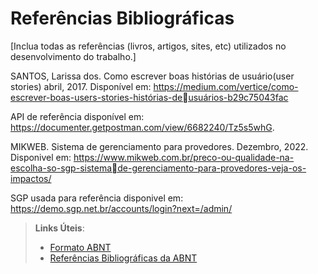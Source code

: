 # Referências Bibliográficas

[Inclua todas as referências (livros, artigos, sites, etc) utilizados no desenvolvimento do trabalho.]

SANTOS, Larissa dos. Como escrever boas histórias de usuário(user stories) abril, 2017.
Disponível em: https://medium.com/vertice/como-escrever-boas-users-stories-histórias-deusuários-b29c75043fac

API de referência disponível em:\
https://documenter.getpostman.com/view/6682240/Tz5s5whG.

MIKWEB. Sistema de gerenciamento para provedores. Dezembro, 2022.
Disponivel em: https://www.mikweb.com.br/preco-ou-qualidade-na-escolha-so-sgp-sistemade-gerenciamento-para-provedores-veja-os-impactos/

SGP usada para referência disponivel em:\
https://demo.sgp.net.br/accounts/login?next=/admin/

> **Links Úteis**:
> - [Formato ABNT](https://www.normastecnicas.com/abnt/)
> - [Referências Bibliográficas da ABNT](https://comunidade.rockcontent.com/referencia-bibliografica-abnt/)
